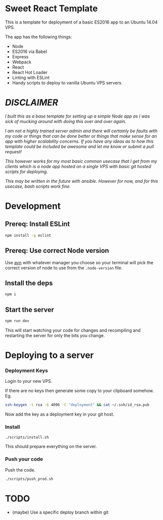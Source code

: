 # Sweet React Template

This is a template for deployment of a basic ES2016 app to an Ubuntu 14.04 VPS.

The app has the following things:

* Node
* ES2016 via Babel
* Express
* Webpack
* React
* React Hot Loader
* Linting with ESLint
* Handy scripts to deploy to vanilla Ubuntu VPS servers.

# *DISCLAIMER*

*I built this as a base template for setting up a simple Node app as I was sick of mucking around with doing this over and over again.*

*I am not a highly trained server admin and there will certainly be faults with my code or things that can be done better or things that make sense for an app with higher scalability concerns. If you have any ideas as to how this template could be included be awesome and let me know or submit a pull request!*

*This however works for my most basic common usecase that I get from my clients which is a node app hosted on a single VPS with basic git hosted scripts for deploying.*

*This may be written in the future with ansible. However for now, and for this usecase, bash scripts work fine.*

# Development

## Prereq: Install ESLint

```bash
npm install -g eslint
```

## Prereq: Use correct Node version
Use [avn](https://github.com/wbyoung/avn) with whatever manager you choose so your terminal will pick the correct version of node to use from the `.node-version` file.

## Install the deps

```bash
npm i
```

## Start the server

```bash
npm run dev
```

This will start watching your code for changes and recompiling and restarting the server for only the bits you change.

# Deploying to a server

### Deployment Keys
Login to your new VPS.

If there are no keys then generate some copy to your clipboard somehow. Eg.

```bash
ssh-keygen -t rsa -b 4096 -C "deployment" && cat ~/.ssh/id_rsa.pub
```

Now add the key as a deployment key in your git host.

### Install

```bash
./scripts/install.sh
```

This should prepare everything on the server.

### Push your code

Push the code.

```bash
./scripts/push_prod.sh
```

# TODO

* (maybe) Use a specific deploy branch within git
